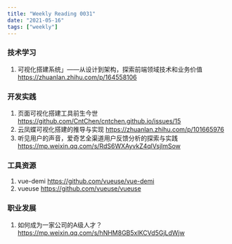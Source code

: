 ```yaml
---
title: "Weekly Reading 0031"
date: "2021-05-16"
tags: ["weekly"]
---
```


### 技术学习
1. 可视化搭建系统」——从设计到架构，探索前端领域技术和业务价值 https://zhuanlan.zhihu.com/p/164558106

### 开发实践
1. 页面可视化搭建工具前生今世 https://github.com/CntChen/cntchen.github.io/issues/15
2. 云凤蝶可视化搭建的推导与实现 https://zhuanlan.zhihu.com/p/101665976
3. 听见用户的声音，爱奇艺全渠道用户反馈分析的探索与实践 https://mp.weixin.qq.com/s/RdS6WXAyvkZ4qlVsjlmSow

### 工具资源
1. vue-demi https://github.com/vueuse/vue-demi
2. vueuse https://github.com/vueuse/vueuse

### 职业发展
1. 如何成为一家公司的A级人才？ https://mp.weixin.qq.com/s/hNHM8GB5xIKCVd5GjLdWjw
